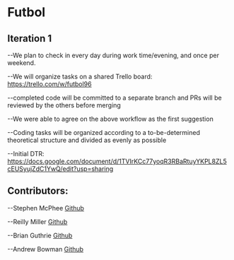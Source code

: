 # Futbol

## Iteration 1

--We plan to check in every day during work time/evening, and once per weekend.

--We will organize tasks on a shared Trello board: https://trello.com/w/futbol96

  --completed code will be committed to a separate branch and PRs will be reviewed by the others before merging
  
--We were able to agree on the above workflow as the first suggestion

--Coding tasks will be organized according to a to-be-determined theoretical structure and divided as evenly as possible

--Initial DTR: https://docs.google.com/document/d/1TVIrKCc77yoqR3RBaRtuyYKPL8ZL5cEUSyujZdC1YwQ/edit?usp=sharing

## Contributors:
  --Stephen McPhee [Github](https://github.com/SMcPhee19)
  
  --Reilly Miller [Github](https://github.com/rmiller220)
  
  --Brian Guthrie [Github](https://github.com/Brianisthebest)
  
  --Andrew Bowman [Github](https://github.com/abwmn)
